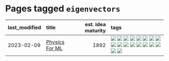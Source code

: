 # Pages tagged `eigenvectors`

|last_modified|title|est. idea maturity|tags
|:---|:---|---:|:---|
|2023-02-09|[Physics For ML](../physics_for_ml.md)|1892|[![](https://img.shields.io/badge/tag-brownianmotion-a68128)](../tags/brownianmotion.md) [![](https://img.shields.io/badge/tag-curriculum-b4243e)](../tags/curriculum.md) [![](https://img.shields.io/badge/tag-curvature-b7fb0)](../tags/curvature.md) [![](https://img.shields.io/badge/tag-education-b25b5)](../tags/education.md) [![](https://img.shields.io/badge/tag-eigenvectors-76bb24)](../tags/eigenvectors.md) [![](https://img.shields.io/badge/tag-gaugetheory-496a1)](../tags/gaugetheory.md) [![](https://img.shields.io/badge/tag-grouptheory-683f3)](../tags/grouptheory.md) [![](https://img.shields.io/badge/tag-machinelearning-96bcc)](../tags/machinelearning.md) [![](https://img.shields.io/badge/tag-manifolds-77485f)](../tags/manifolds.md) [![](https://img.shields.io/badge/tag-ode-e839f4)](../tags/ode.md) [![](https://img.shields.io/badge/tag-optimization-a9524c)](../tags/optimization.md) [![](https://img.shields.io/badge/tag-pde-b08442)](../tags/pde.md) [![](https://img.shields.io/badge/tag-physics-e6ab9)](../tags/physics.md) [![](https://img.shields.io/badge/tag-probabilityfields-abf295)](../tags/probabilityfields.md) [![](https://img.shields.io/badge/tag-quantummechanics-97a75e)](../tags/quantummechanics.md) [![](https://img.shields.io/badge/tag-relativity-29349d)](../tags/relativity.md) [![](https://img.shields.io/badge/tag-tensorcalculus-50c04b)](../tags/tensorcalculus.md) [![](https://img.shields.io/badge/tag-textbook-4072a1)](../tags/textbook.md)|